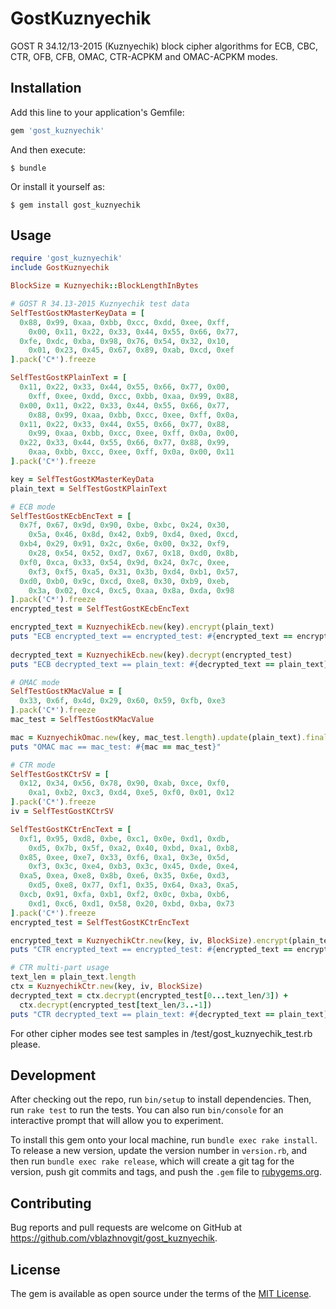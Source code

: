 # GostKuznyechik

GOST R 34.12/13-2015 (Kuznyechik) block cipher algorithms for ECB, CBC, CTR, OFB, CFB, OMAC, CTR-ACPKM and OMAC-ACPKM modes.

## Installation

Add this line to your application's Gemfile:

```ruby
gem 'gost_kuznyechik'
```

And then execute:

    $ bundle

Or install it yourself as:

    $ gem install gost_kuznyechik

## Usage

```ruby
require 'gost_kuznyechik'
include GostKuznyechik

BlockSize = Kuznyechik::BlockLengthInBytes

# GOST R 34.13-2015 Kuznyechik test data
SelfTestGostKMasterKeyData = [ 
  0x88, 0x99, 0xaa, 0xbb, 0xcc, 0xdd, 0xee, 0xff, 
	0x00, 0x11, 0x22, 0x33, 0x44, 0x55, 0x66, 0x77,
  0xfe, 0xdc, 0xba, 0x98, 0x76, 0x54, 0x32, 0x10, 
	0x01, 0x23, 0x45, 0x67, 0x89, 0xab, 0xcd, 0xef
].pack('C*').freeze

SelfTestGostKPlainText = [ 
  0x11, 0x22, 0x33, 0x44, 0x55, 0x66, 0x77, 0x00, 
	0xff, 0xee, 0xdd, 0xcc, 0xbb, 0xaa, 0x99, 0x88,
  0x00, 0x11, 0x22, 0x33, 0x44, 0x55, 0x66, 0x77, 
	0x88, 0x99, 0xaa, 0xbb, 0xcc, 0xee, 0xff, 0x0a,
  0x11, 0x22, 0x33, 0x44, 0x55, 0x66, 0x77, 0x88, 
	0x99, 0xaa, 0xbb, 0xcc, 0xee, 0xff, 0x0a, 0x00,
  0x22, 0x33, 0x44, 0x55, 0x66, 0x77, 0x88, 0x99, 
	0xaa, 0xbb, 0xcc, 0xee, 0xff, 0x0a, 0x00, 0x11
].pack('C*').freeze

key = SelfTestGostKMasterKeyData
plain_text = SelfTestGostKPlainText

# ECB mode
SelfTestGostKEcbEncText = [
  0x7f, 0x67, 0x9d, 0x90, 0xbe, 0xbc, 0x24, 0x30, 
	0x5a, 0x46, 0x8d, 0x42, 0xb9, 0xd4, 0xed, 0xcd,
  0xb4, 0x29, 0x91, 0x2c, 0x6e, 0x00, 0x32, 0xf9, 
	0x28, 0x54, 0x52, 0xd7, 0x67, 0x18, 0xd0, 0x8b,
  0xf0, 0xca, 0x33, 0x54, 0x9d, 0x24, 0x7c, 0xee, 
	0xf3, 0xf5, 0xa5, 0x31, 0x3b, 0xd4, 0xb1, 0x57,
  0xd0, 0xb0, 0x9c, 0xcd, 0xe8, 0x30, 0xb9, 0xeb, 
	0x3a, 0x02, 0xc4, 0xc5, 0xaa, 0x8a, 0xda, 0x98
].pack('C*').freeze
encrypted_test = SelfTestGostKEcbEncText

encrypted_text = KuznyechikEcb.new(key).encrypt(plain_text)
puts "ECB encrypted_text == encrypted_test: #{encrypted_text == encrypted_test}" 
    
decrypted_text = KuznyechikEcb.new(key).decrypt(encrypted_test)
puts "ECB decrypted_text == plain_text: #{decrypted_text == plain_text}" 

# OMAC mode
SelfTestGostKMacValue = [
  0x33, 0x6f, 0x4d, 0x29, 0x60, 0x59, 0xfb, 0xe3
].pack('C*').freeze
mac_test = SelfTestGostKMacValue

mac = KuznyechikOmac.new(key, mac_test.length).update(plain_text).final
puts "OMAC mac == mac_test: #{mac == mac_test}" 

# CTR mode
SelfTestGostKCtrSV = [
  0x12, 0x34, 0x56, 0x78, 0x90, 0xab, 0xce, 0xf0, 
	0xa1, 0xb2, 0xc3, 0xd4, 0xe5, 0xf0, 0x01, 0x12
].pack('C*').freeze
iv = SelfTestGostKCtrSV

SelfTestGostKCtrEncText = [
  0xf1, 0x95, 0xd8, 0xbe, 0xc1, 0x0e, 0xd1, 0xdb, 
	0xd5, 0x7b, 0x5f, 0xa2, 0x40, 0xbd, 0xa1, 0xb8,
  0x85, 0xee, 0xe7, 0x33, 0xf6, 0xa1, 0x3e, 0x5d, 
	0xf3, 0x3c, 0xe4, 0xb3, 0x3c, 0x45, 0xde, 0xe4,
  0xa5, 0xea, 0xe8, 0x8b, 0xe6, 0x35, 0x6e, 0xd3, 
	0xd5, 0xe8, 0x77, 0xf1, 0x35, 0x64, 0xa3, 0xa5,
  0xcb, 0x91, 0xfa, 0xb1, 0xf2, 0x0c, 0xba, 0xb6, 
	0xd1, 0xc6, 0xd1, 0x58, 0x20, 0xbd, 0xba, 0x73
].pack('C*').freeze
encrypted_test = SelfTestGostKCtrEncText

encrypted_text = KuznyechikCtr.new(key, iv, BlockSize).encrypt(plain_text)
puts "CTR encrypted_text == encrypted_test: #{encrypted_text == encrypted_test}"

# CTR multi-part usage    
text_len = plain_text.length
ctx = KuznyechikCtr.new(key, iv, BlockSize)
decrypted_text = ctx.decrypt(encrypted_test[0...text_len/3]) +
  ctx.decrypt(encrypted_test[text_len/3..-1])
puts "CTR decrypted_text == plain_text: #{decrypted_text == plain_text}" 
```

For other cipher modes see test samples in /test/gost_kuznyechik_test.rb please.

## Development

After checking out the repo, run `bin/setup` to install dependencies. Then, run `rake test` to run the tests. You can also run `bin/console` for an interactive prompt that will allow you to experiment.

To install this gem onto your local machine, run `bundle exec rake install`. To release a new version, update the version number in `version.rb`, and then run `bundle exec rake release`, which will create a git tag for the version, push git commits and tags, and push the `.gem` file to [rubygems.org](https://rubygems.org).

## Contributing

Bug reports and pull requests are welcome on GitHub at https://github.com/vblazhnovgit/gost_kuznyechik.

## License

The gem is available as open source under the terms of the [MIT License](https://opensource.org/licenses/MIT).
